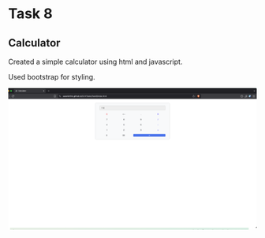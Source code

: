 # Task 8

## Calculator

Created a simple calculator using html and javascript.

Used bootstrap for styling.

![Output](calculator.png)